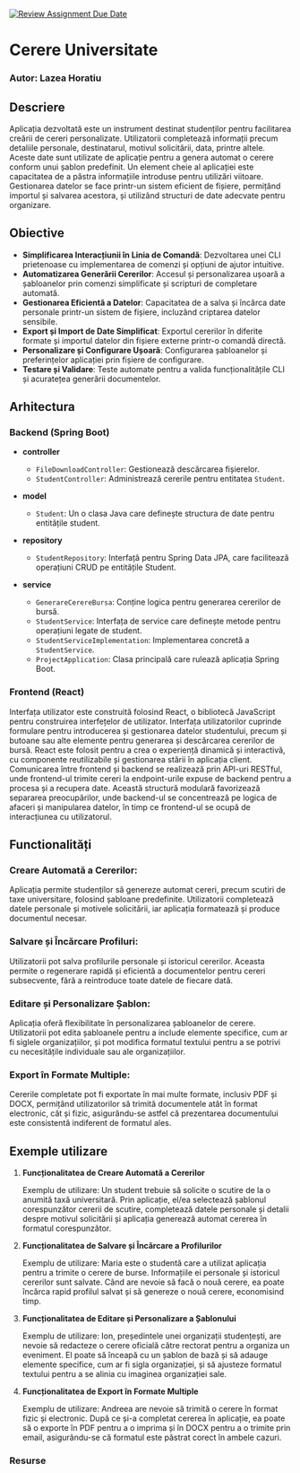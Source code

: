 [![Review Assignment Due Date](https://classroom.github.com/assets/deadline-readme-button-24ddc0f5d75046c5622901739e7c5dd533143b0c8e959d652212380cedb1ea36.svg)](https://classroom.github.com/a/Fk_hR3rN)

# Cerere Universitate
### Autor: Lazea Horatiu

## Descriere
Aplicația dezvoltată este un instrument destinat studenților pentru facilitarea creării de cereri personalizate. Utilizatorii completează informații precum detaliile personale, destinatarul, motivul solicitării, data, printre altele. Aceste date sunt utilizate de aplicație pentru a genera automat o cerere conform unui șablon predefinit. Un element cheie al aplicației este capacitatea de a păstra informațiile introduse pentru utilizări viitoare. Gestionarea datelor se face printr-un sistem eficient de fișiere, permițând importul și salvarea acestora, și utilizând structuri de date adecvate pentru organizare.

## Obiective
- **Simplificarea Interacțiunii în Linia de Comandă**: Dezvoltarea unei CLI prietenoase cu implementarea de comenzi și opțiuni de ajutor intuitive.
- **Automatizarea Generării Cererilor**: Accesul și personalizarea ușoară a șabloanelor prin comenzi simplificate și scripturi de completare automată.
- **Gestionarea Eficientă a Datelor**: Capacitatea de a salva și încărca date personale printr-un sistem de fișiere, incluzând criptarea datelor sensibile.
- **Export și Import de Date Simplificat**: Exportul cererilor în diferite formate și importul datelor din fișiere externe printr-o comandă directă.
- **Personalizare și Configurare Ușoară**: Configurarea șabloanelor și preferințelor aplicației prin fișiere de configurare.
- **Testare și Validare**: Teste automate pentru a valida funcționalitățile CLI și acuratețea generării documentelor.


## Arhitectura

### Backend (Spring Boot)
- **controller**
  - `FileDownloadController`: Gestionează descărcarea fișierelor.
  - `StudentController`: Administrează cererile pentru entitatea `Student`.

- **model**
  - `Student`: Un o clasa Java care definește structura de date pentru entitățile student.

- **repository**
  - `StudentRepository`: Interfață pentru Spring Data JPA, care facilitează operațiuni CRUD pe entitățile Student.

- **service**
  - `GenerareCerereBursa`: Conține logica pentru generarea cererilor de bursă.
  - `StudentService`: Interfața de service care definește metode pentru operațiuni legate de student.
  - `StudentServiceImplementation`: Implementarea concretă a `StudentService`.
  - `ProjectApplication`: Clasa principală care rulează aplicația Spring Boot.

### Frontend (React)

Interfața utilizator este construită folosind React, o bibliotecă JavaScript pentru construirea interfețelor de utilizator.
Interfața utilizatorilor cuprinde formulare pentru introducerea și gestionarea datelor studentului, precum și butoane sau alte elemente pentru generarea și descărcarea cererilor de bursă.
React este folosit pentru a crea o experiență dinamică și interactivă, cu componente reutilizabile și gestionarea stării în aplicația client.
Comunicarea între frontend și backend se realizează prin API-uri RESTful, unde frontend-ul trimite cereri la endpoint-urile expuse de backend pentru a procesa și a recupera date.
Această structură modulară favorizează separarea preocupărilor, unde backend-ul se concentrează pe logica de afaceri și manipularea datelor, în timp ce frontend-ul se ocupă de interacțiunea cu utilizatorul.


## Functionalități

### Creare Automată a Cererilor:

Aplicația permite studenților să genereze automat cereri, precum scutiri de taxe universitare, folosind șabloane predefinite. Utilizatorii completează datele personale și motivele solicitării, iar aplicația formatează și produce documentul necesar.

### Salvare și Încărcare Profiluri:

Utilizatorii pot salva profilurile personale și istoricul cererilor. Aceasta permite o regenerare rapidă și eficientă a documentelor pentru cereri subsecvente, fără a reintroduce toate datele de fiecare dată.

### Editare și Personalizare Șablon:

Aplicația oferă flexibilitate în personalizarea șabloanelor de cerere. Utilizatorii pot edita șabloanele pentru a include elemente specifice, cum ar fi siglele organizațiilor, și pot modifica formatul textului pentru a se potrivi cu necesitățile individuale sau ale organizațiilor.

### Export în Formate Multiple:

Cererile completate pot fi exportate în mai multe formate, inclusiv PDF și DOCX, permițând utilizatorilor să trimită documentele atât în format electronic, cât și fizic, asigurându-se astfel că prezentarea documentului este consistentă indiferent de formatul ales.


## Exemple utilizare

1. **Funcționalitatea de Creare Automată a Cererilor**

   Exemplu de utilizare:
   Un student trebuie să solicite o scutire de la o anumită taxă universitară. Prin aplicație, el/ea selectează șablonul corespunzător cererii de scutire, completează datele personale și detalii despre motivul solicitării și aplicația generează automat cererea în formatul corespunzător.

2. **Funcționalitatea de Salvare și Încărcare a Profilurilor**

   Exemplu de utilizare:
   Maria este o studentă care a utilizat aplicația pentru a trimite o cerere de burse. Informațiile ei personale și istoricul cererilor sunt salvate. Când are nevoie să facă o nouă cerere, ea poate încărca rapid profilul salvat și să genereze o nouă cerere, economisind timp.

3. **Funcționalitatea de Editare și Personalizare a Șablonului**

   Exemplu de utilizare:
   Ion, președintele unei organizații studențești, are nevoie să redacteze o cerere oficială către rectorat pentru a organiza un eveniment. El poate să înceapă cu un șablon de bază și să adauge elemente specifice, cum ar fi sigla organizației, și să ajusteze formatul textului pentru a se alinia cu imaginea organizației sale.

4. **Funcționalitatea de Export în Formate Multiple**

   Exemplu de utilizare:
   Andreea are nevoie să trimită o cerere în format fizic și electronic. După ce și-a completat cererea în aplicație, ea poate să o exporte în PDF pentru a o imprima și în DOCX pentru a o trimite prin email, asigurându-se că formatul este păstrat corect în ambele cazuri.



### Resurse



